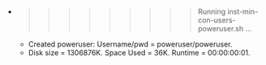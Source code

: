 * >>>>>>>>> Running inst-min-con-users-poweruser.sh ...
  * Created poweruser: Username/pwd = poweruser/poweruser.
  * Disk size = 1306876K. Space Used = 36K. Runtime = 00:00:00:01.
